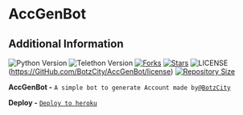 # AccGenBot

## Additional Information
![Python Version](https://img.shields.io/badge/python-3.9.1-green?style=for-the-badge&logo=appveyor)
![Telethon Version](https://img.shields.io/badge/telethon-1.21.1-blue?style=for-the-badge&logo=appveyor)
[![Forks](https://img.shields.io/github/forks/BotzCity/AccGenBot?style=for-the-badge&logo=appveyor)](https://GitHub.com/BotzCity/AccGenBot/fork)
[![Stars](https://img.shields.io/github/stars/BotzCity/AccGenBot?style=for-the-badge&logo=appveyor)](https://GitHub.com/BotzCity/AccGenBot/stargazers)
![LICENSE](https://img.shields.io/github/license/BotzCity/AccGenBot?style=for-the-badge&logo=appveyor)(https://GitHub.com/BotzCity/AccGenBot/license)
[![Repository Size](https://img.shields.io/github/repo-size/BotzCity/AccGenBot?style=for-the-badge&logo=appveyor)](https://GitHub.com/BotzCity/AccGenBot)


**AccGenBot -** `A simple bot to generate Account made by`[`@BotzCity`](https://telegram.me/BotzCity)

**Deploy -** [`Deploy to heroku`](https://heroku.com/deploy?template=https://GitHub.com/BotzCity/AccGenBot)
